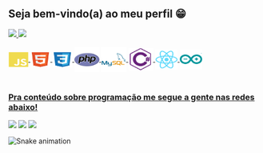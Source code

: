 ## Seja bem-vindo(a) ao meu perfil 😁

 <div>
   <a href="https://github.com/Enrico-Meira">
   <img height="180em" src="https://github-readme-stats.vercel.app/api?username=Enrico-Meira&show_icons=true&theme=kacho_ga&include_all_commits=true&count_private=true"/>
   <img height="180em" src="https://github-readme-stats.vercel.app/api/top-langs/?username=Enrico-Meira&layout=compact&langs_count=6&theme=kacho_ga"/>

</div>
<div style="display: inline_block"><br>
  <img align="center" alt="Js" height="30" width="40" src="https://raw.githubusercontent.com/devicons/devicon/master/icons/javascript/javascript-plain.svg">
  <img align="center" alt="HTML" height="30" width="40" src="https://raw.githubusercontent.com/devicons/devicon/master/icons/html5/html5-original.svg">
  <img align="center" alt="CSS" height="30" width="40" src="https://raw.githubusercontent.com/devicons/devicon/master/icons/css3/css3-original.svg">
  <img align="center" alt="PHP" height="50" width="50" src="https://raw.githubusercontent.com/devicons/devicon/master/icons/php/php-original.svg">
  <img align="center" alt="MySQL" height="50" width="50" src="https://raw.githubusercontent.com/devicons/devicon/master/icons/mysql/mysql-original-wordmark.svg">
  <img align="center" alt="C#" height="45" width="50" src="https://raw.githubusercontent.com/devicons/devicon/master/icons/csharp/csharp-line.svg">
  <img align="center" alt="React" height="40" width="45" src="https://raw.githubusercontent.com/devicons/devicon/master/icons/react/react-original.svg">
  <img align="center" alt="Arduino" height="40" width="45" src="https://raw.githubusercontent.com/devicons/devicon/master/icons/arduino/arduino-original.svg">
</div>
 
 <br>
 
  ### Pra conteúdo sobre programação me segue a gente nas redes abaixo!
 
<div> 
 <a href="http://bit.ly/3waiXWd" target="_blank"><img src="https://img.shields.io/badge/Whatsapp-1BD741?style=for-the-badge&logo=whatsapp&logoColor=white" target="_blank"></a> 
  <a href = "mailto:enrico.depaulameira@gmail.com"><img src="https://img.shields.io/badge/-Gmail-%23333?style=for-the-badge&logo=gmail&logoColor=white" target="_blank"></a>
  <a href="https://www.linkedin.com/in/enrico-meira-de-paula/" target="_blank"><img src="https://img.shields.io/badge/-LinkedIn-%230077B5?style=for-the-badge&logo=linkedin&logoColor=white" target="_blank"></a> 
 
  ![Snake animation](https://github.com/Enrico-Meira/Enrico-Meira/blob/output/github-contribution-grid-snake.svg)

</div>
